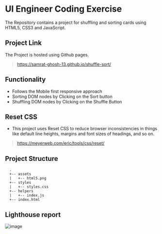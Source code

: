 # UI Engineer Coding Exercise

The Repository contains a project for shuffling and sorting cards using HTML5, CSS3 and JavaScript.

## Project Link

The Project is hosted using Github pages.

> https://samrat-ghosh-13.github.io/shuffle-sort/

## Functionality

* Follows the Mobile first responsive approach
* Sorting DOM nodes by Clicking on the Sort button
* Shuffling DOM nodes by Clicking on the Shuffle Button

## Reset CSS

* This project uses Reset CSS to reduce browser inconsistencies in things like default line heights, margins and font sizes of headings, and so on.

> https://meyerweb.com/eric/tools/css/reset/

## Project Structure

```text
  .
  +-- assets
  |   +-- html5.png
  +-- styles
  |   +-- styles.css
  +-- helpers
  |   +-- index.js
  +-- index.html
```

## Lighthouse report 

![image](https://user-images.githubusercontent.com/22419506/214724826-dc7f97af-dfb0-4058-a8f0-3e3f2981bc83.png)
